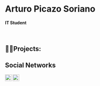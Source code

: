 <h1>Arturo Picazo Soriano</h1>
<h4>IT Student</h4>
  <br/> 

<h2>👨‍💻Projects:</h2>


<h2>Social Networks</h2>
<a href="https://www.linkedin.com/in/arturo-picazo-soriano-326775267/"><img align="left" alt="Arturo | LinkedIn" width="22px" src="https://cdn.jsdelivr.net/npm/simple-icons@v3/icons/linkedin.svg"></a>
<a href="https://www.instagram.com/_arturopicazo_/"><img align="left" alt="Arturo | Instagram" width="22px" src="https://cdn.jsdelivr.net/npm/simple-icons@v3/icons/instagram.svg"></a>
